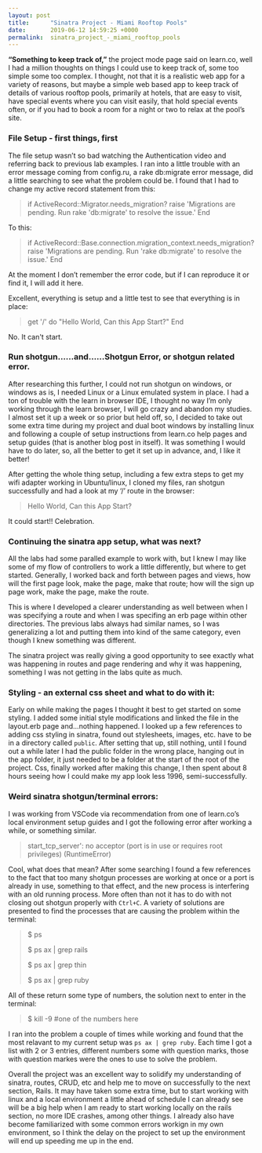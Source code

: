 ```yaml
---
layout: post
title:      "Sinatra Project - Miami Rooftop Pools"
date:       2019-06-12 14:59:25 +0000
permalink:  sinatra_project_-_miami_rooftop_pools
---
```



**“Something to keep track of,”** the project mode page said on learn.co, well I had a million thoughts on things I could use to keep track of, some too simple some too complex.  I thought, not that it is a realistic web app for a variety of reasons, but maybe a simple web based app to keep track of details of various rooftop pools, primarily at hotels, that are easy to visit, have special events where you can visit easily, that hold special events often, or if you had to book a room for a night or two to relax at the pool’s site. 

### File Setup - first things, first
The file setup wasn’t so bad watching the Authentication video and referring back to previous lab examples.  I ran into a little trouble with an error message coming from config.ru, a rake db:migrate error message, did a little searching to see what the problem could be.  I found that I had to change my active record statement from this: 
> 	if ActiveRecord::Migrator.needs_migration?
> 		raise 'Migrations are pending.
> 		Run rake 'db:migrate' to resolve the issue.'
> 	End
	
To this: 

> 	if ActiveRecord::Base.connection.migration_context.needs_migration?
> 		raise 'Migrations are pending. Run 'rake db:migrate' to resolve the issue.'
> 		End



At the moment I don’t remember the error code, but if I can reproduce it or find it, I will add it here.

Excellent, everything is setup and a little test to see that everything is in place:
> 	get '/' do
>    		"Hello World, Can this App Start?"
>  	End 

No. It can't start.

### Run shotgun…...and…...Shotgun Error, or shotgun related error.
After researching this further, I could not run shotgun on windows, or windows as is, I needed Linux or a Linux emulated system in place.
I had a ton of trouble with the learn in browser IDE, I thought no way I’m only working through the learn browser, I will go crazy and abandon my studies.  I almost set it up a week or so prior but held off, so, I decided to take out some extra time during my project and dual boot windows by installing linux and following a couple of setup instructions from learn.co help pages and setup guides (that is another blog post in itself).  It was something I would have to do later, so, all the better to get it set up in advance, and, I like it better!

After getting the whole thing setup, including a few extra steps to get my wifi adapter working in Ubuntu/linux, I cloned my files, ran shotgun successfully and had a look at my ‘/’ route in the browser:
> 	Hello World, Can this App Start?

It could start!! Celebration.

### Continuing the sinatra app setup, what was next?
All the labs had some paralled example to work with, but I knew I may like some of my flow of controllers to work a little differently, but where to get started.  Generally, I worked back and forth between pages and views, how will the first page look, make the page, make that route; how will the sign up page work, make the page, make the route.

This is where I developed a clearer understanding as well between when I was specifying a route and when I was specifing an erb page within other directories.  The previous labs always had similar names, so I was generalizing a lot and putting them into kind of the same category, even though I knew something was different.

The sinatra project was really giving a good opportunity to see exactly what was happening in routes and page rendering and why it was happening, something I was not getting in the labs quite as much.

### Styling - an external css sheet and what to do with it:
Early on while making the pages I thought it best to get started on some styling.  I added some initial style modifications and linked the file in the layout.erb page and...nothing happened.  I looked up a few references to adding css styling in sinatra, found out stylesheets, images, etc. have to be in a directory called `public`. After setting that up, still nothing, until I found out a while later I had the public folder in the wrong place, hanging out in the app folder, it just needed to be a folder at the start of the root of the project.  Css, finally worked after making this change, I then spent about 8 hours seeing how I could make my app look less 1996, semi-successfully.

### Weird sinatra shotgun/terminal errors:
I was working from VSCode via recommendation from one of learn.co’s local environment setup guides and I got the following error after working a while, or something similar.

> start_tcp_server': no acceptor (port is in use or requires root privileges) (RuntimeError)

Cool, what does that mean? After some searching I found a few references to the fact that too many shotgun processes are working at once or a port is already in use, something to that effect, and the new process is interfering with an old running process.  More often than not it has to do with not closing out shotgun properly with `Ctrl+C`.
A variety of solutions are presented to find the processes that are causing the problem within the terminal:

> $ ps
> 
> $ ps ax | grep rails
> 
> $ ps ax | grep thin 
> 
> $ ps ax | grep ruby


All of these return some type of numbers, the solution next to enter in the terminal:
> $ kill -9  #one of the numbers here

I ran into the problem a couple of times while working and found that the most relavant to my current setup was `ps ax | grep ruby`.  Each time I got a list with 2 or 3 entries, different numbers some with question marks, those with question markes were the ones to use to solve the problem.

Overall the project was an excellent way to solidify my understanding of sinatra, routes, CRUD, etc and help me to move on successfully to the next section, Rails.  It may have taken some extra time, but to start working with linux and a local environment a little ahead of schedule I can already see will be a big help when I am ready to start working locally on the rails section, no more IDE crashes, among other things.  I already also have become familiarized with some common errors workign in my own environment, so I think the delay on the project to set up the environment will end up speeding me up in the end.

















